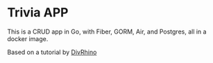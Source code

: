 # Trivia APP

This is a CRUD app in Go, with Fiber, GORM, Air, and Postgres, all in a docker image.

Based on a tutorial by [DivRhino](https://github.com/divrhino/divrhino-trivia-crud/tree/main)
